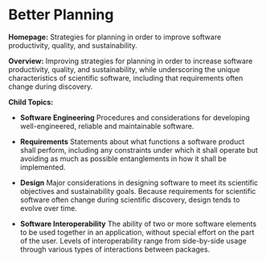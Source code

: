 # Better Planning

**Homepage:** Strategies for planning in order to improve software productivity, quality, and sustainability.  

**Overview:** 
Improving strategies for planning in order to increase software productivity, quality, and sustainability, while underscoring the unique characteristics of scientific software, including that requirements often change during discovery.

**Child Topics:**

<!--
Addition: Software Engineering [moves from Better Development], Requirements, Design, Software Interoperability
-->
- **Software Engineering**
Procedures and considerations for developing well-engineered, reliable and maintainable software.
<!---Topic order: 1--->

- **Requirements**
Statements about what functions a software product shall perform, including any constraints under which it shall operate but avoiding as much as possible entanglements in how it shall be implemented.
<!---Topic order: 2--->

- **Design**
Major considerations in designing software to meet its scientific objectives and sustainability goals. Because requirements for scientific software often change during scientific discovery, design tends to evolve over time.
<!---Topic order: 3--->

- **Software Interoperability**
The ability of two or more software elements to be used together in an application, without special effort on the part of the user.  Levels of interoperability range from side-by-side usage through various types of interactions between packages.
<!---Topic order: 4--->

<!---
Category order: 1
--->
